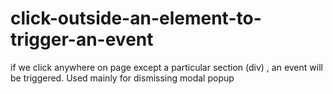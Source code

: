 # click-outside-an-element-to-trigger-an-event
if we click anywhere on page except a particular  section (div) , an event will be triggered. Used mainly for dismissing modal popup
